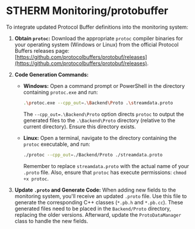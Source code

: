 # STHERM Monitoring/protobuffer



To integrate updated Protocol Buffer definitions into the monitoring system:

1. **Obtain `protoc`:** Download the appropriate `protoc` compiler binaries for your operating system (Windows or Linux) from the official Protocol Buffers releases page: [https://github.com/protocolbuffers/protobuf/releases](https://github.com/protocolbuffers/protobuf/releases).


2. **Code Generation Commands:**

   * **Windows:** Open a command prompt or PowerShell in the directory containing `protoc.exe` and run:

     ```bash
     .\protoc.exe --cpp_out=.\Backend\Proto .\streamdata.proto
     ```

     The `--cpp_out=.\Backend\Proto` option directs `protoc` to output the generated files to the `.\Backend\Proto` directory (relative to the current directory). Ensure this directory exists.

   * **Linux:** Open a terminal, navigate to the directory containing the `protoc` executable, and run:

     ```bash
     ./protoc --cpp_out=./Backend/Proto ./streamdata.proto
     ```

     Remember to replace `streamdata.proto` with the actual name of your `.proto` file.  Also, ensure that `protoc` has execute permissions: `chmod +x protoc`.


3. **Update `.proto` and Generate Code:** When adding new fields to the monitoring system, you'll receive an updated `.proto` file.  Use this file to generate the corresponding C++ classes (`*.pb.h` and `*.pb.cc`).  These generated files need to be placed in the `Backend/Proto` directory, replacing the older versions.  Afterward, update the `ProtoDataManager` class to handle the new fields.
